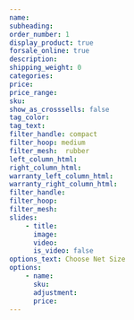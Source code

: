 ```yaml
---
name:
subheading:
order_number: 1
display_product: true
forsale_online: true
description:
shipping_weight: 0
categories:
price:
price_range:
sku:
show_as_crosssells: false
tag_color:
tag_text:
filter_handle: compact
filter_hoop: medium
filter_mesh:  rubber
left_column_html: 
right_column_html: 
warranty_left_column_html:
warranty_right_column_html:
filter_handle: 
filter_hoop: 
filter_mesh:
slides:
    - title:
      image:
      video:
      is_video: false
options_text: Choose Net Size
options:
    - name:
      sku:
      adjustment:
      price:
---
```


